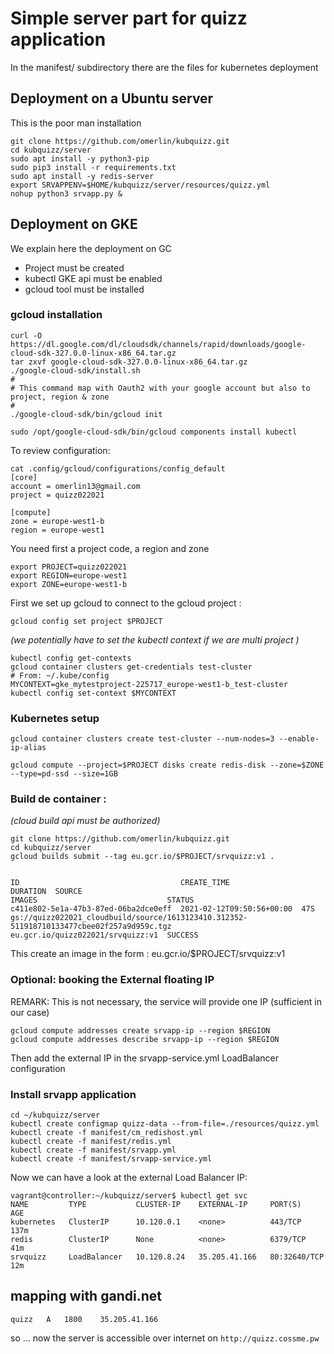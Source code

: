 # Simple server part for quizz application
In the manifest/ subdirectory there are the files for kubernetes deployment

## Deployment on a Ubuntu server
This is the poor man installation

```
git clone https://github.com/omerlin/kubquizz.git
cd kubquizz/server
sudo apt install -y python3-pip
sudo pip3 install -r requirements.txt
sudo apt install -y redis-server
export SRVAPPENV=$HOME/kubquizz/server/resources/quizz.yml
nohup python3 srvapp.py &
```


## Deployment on GKE
We explain here the deployment on GC


* Project must be created 
* kubectl GKE api must be enabled
* gcloud tool must be installed

### gcloud installation
```
curl -O https://dl.google.com/dl/cloudsdk/channels/rapid/downloads/google-cloud-sdk-327.0.0-linux-x86_64.tar.gz
tar zxvf google-cloud-sdk-327.0.0-linux-x86_64.tar.gz
./google-cloud-sdk/install.sh
#
# This command map with Oauth2 with your google account but also to project, region & zone
#
./google-cloud-sdk/bin/gcloud init
```


```
sudo /opt/google-cloud-sdk/bin/gcloud components install kubectl
```

To review configuration:
```
cat .config/gcloud/configurations/config_default
[core]
account = omerlin13@gmail.com
project = quizz022021

[compute]
zone = europe-west1-b
region = europe-west1
```


You need first a project code, a region and zone
```
export PROJECT=quizz022021
export REGION=europe-west1
export ZONE=europe-west1-b
```
First we set up gcloud to connect to the gcloud project :
```
gcloud config set project $PROJECT

```

*(we potentially have to set the kubectl context if we are multi project )*
```
kubectl config get-contexts
gcloud container clusters get-credentials test-cluster
# From: ~/.kube/config
MYCONTEXT=gke_mytestproject-225717_europe-west1-b_test-cluster
kubectl config set-context $MYCONTEXT
```
### Kubernetes setup

```
gcloud container clusters create test-cluster --num-nodes=3 --enable-ip-alias

gcloud compute --project=$PROJECT disks create redis-disk --zone=$ZONE --type=pd-ssd --size=1GB
```

### Build de container : 
*(cloud build api must be authorized)*
```
git clone https://github.com/omerlin/kubquizz.git
cd kubquizz/server
gcloud builds submit --tag eu.gcr.io/$PROJECT/srvquizz:v1 .


ID                                    CREATE_TIME                DURATION  SOURCE                                                                                     IMAGES                             STATUS
c411e802-5e1a-47b3-87ed-06ba2dce0eff  2021-02-12T09:50:56+00:00  47S       gs://quizz022021_cloudbuild/source/1613123410.312352-511918710133477cbee02f257a9d959c.tgz  eu.gcr.io/quizz022021/srvquizz:v1  SUCCESS

```
This create an image in the form : eu.gcr.io/$PROJECT/srvquizz:v1

### Optional: **booking** the External floating IP

REMARK: This is not necessary, the service will provide one IP (sufficient in our case)

```
gcloud compute addresses create srvapp-ip --region $REGION
gcloud compute addresses describe srvapp-ip --region $REGION
```

Then add the external IP in the srvapp-service.yml LoadBalancer configuration

### Install srvapp application

```
cd ~/kubquizz/server
kubectl create configmap quizz-data --from-file=./resources/quizz.yml
kubectl create -f manifest/cm_redishost.yml
kubectl create -f manifest/redis.yml
kubectl create -f manifest/srvapp.yml
kubectl create -f manifest/srvapp-service.yml
```
Now we can have a look at the external Load Balancer IP:
```
vagrant@controller:~/kubquizz/server$ kubectl get svc
NAME         TYPE           CLUSTER-IP    EXTERNAL-IP     PORT(S)        AGE
kubernetes   ClusterIP      10.120.0.1    <none>          443/TCP        137m
redis        ClusterIP      None          <none>          6379/TCP       41m
srvquizz     LoadBalancer   10.120.8.24   35.205.41.166   80:32640/TCP   12m
```


## mapping with gandi.net

```
quizz	A	1800	35.205.41.166
```

so ... now the server is accessible over internet on `http://quizz.cossme.pw`
